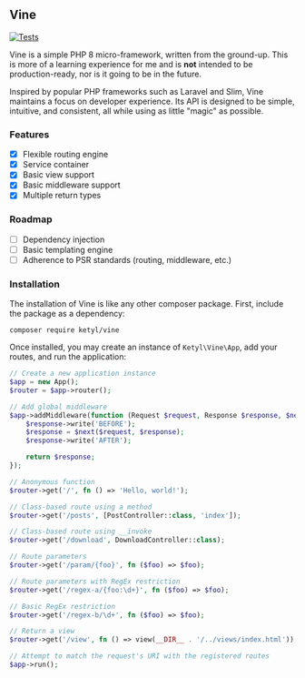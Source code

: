 ## Vine

[![Tests](https://github.com/ketyl/vine/actions/workflows/tests.yml/badge.svg)](https://github.com/ketyl/vine/actions/workflows/tests.yml)

Vine is a simple PHP 8 micro-framework, written from the ground-up. This is more of a learning experience for me and is **not** intended to be production-ready, nor is it going to be in the future.

Inspired by popular PHP frameworks such as Laravel and Slim, Vine maintains a focus on developer experience. Its API is designed to be simple, intuitive, and consistent, all while using as little "magic" as possible.

### Features

- [x] Flexible routing engine
- [x] Service container
- [x] Basic view support
- [x] Basic middleware support
- [x] Multiple return types

### Roadmap

- [ ] Dependency injection
- [ ] Basic templating engine
- [ ] Adherence to PSR standards (routing, middleware, etc.)

### Installation

The installation of Vine is like any other composer package. First, include the package as a dependency:

```shell
composer require ketyl/vine
```

Once installed, you may create an instance of `Ketyl\Vine\App`, add your routes, and run the application:

```php
// Create a new application instance
$app = new App();
$router = $app->router();

// Add global middleware
$app->addMiddleware(function (Request $request, Response $response, $next) {
    $response->write('BEFORE');
    $response = $next($request, $response);
    $response->write('AFTER');

    return $response;
});

// Anonymous function
$router->get('/', fn () => 'Hello, world!');

// Class-based route using a method
$router->get('/posts', [PostController::class, 'index']);

// Class-based route using __invoke
$router->get('/download', DownloadController::class);

// Route parameters
$router->get('/param/{foo}', fn ($foo) => $foo);

// Route parameters with RegEx restriction
$router->get('/regex-a/{foo:\d+}', fn ($foo) => $foo);

// Basic RegEx restriction
$router->get('/regex-b/\d+', fn ($foo) => $foo);

// Return a view
$router->get('/view', fn () => view(__DIR__ . '/../views/index.html'));

// Attempt to match the request's URI with the registered routes
$app->run();
```
